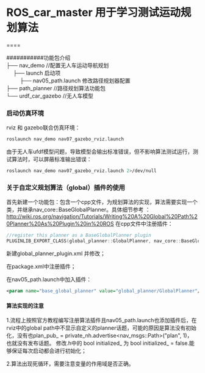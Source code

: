 # ROS_car_master 用于学习测试运动规划算法
====

###########功能包介绍 \
├── nav_demo //配置无人车运动导航规划\
&emsp; ├── launch 启动项\
&emsp; &emsp;  ├── nav05_path.launch 修改路径规划器配置\
├── path_planner //路径规划算法功能包\
└── urdf_car_gazebo //无人车模型



### 启动仿真环境
rviz 和 gazebo联合仿真环境：
```bash 
roslaunch nav_demo nav07_gazebo_rviz.launch
```
由于无人车ufdf模型问题，导致模型会输出标准错误，但不影响算法测试运行，测试算法时，可以屏蔽标准输出错误：
```bash 
roslaunch nav_demo nav07_gazebo_rviz.launch 2>/dev/null
```

### 关于自定义规划算法（global）插件的使用
首先新建一个功能包：包含一个cpp文件，为规划算法的实现，算法需要实现一个类，并继承nav_core::BaseGlobalPlanner。具体细节参考 ：http://wiki.ros.org/navigation/Tutorials/Writing%20A%20Global%20Path%20Planner%20As%20Plugin%20in%20ROS
在cpp文件中注册插件：
```cpp 
//register this planner as a BaseGlobalPlanner plugin
PLUGINLIB_EXPORT_CLASS(global_planner::GlobalPlanner, nav_core::BaseGlobalPlanner)
```
新建global_planner_plugin.xml 并修改；

在package.xml中注册插件；

在nav05_path.launch中加入插件：
```xml 
<param name="base_global_planner" value="global_planner/GlobalPlanner"/>
```

#### 算法实现的注意
1.流程上按照官方教程编写注册算法插件且nav05_path.launch也添加插件后，在rviz中的global path中不显示自定义的planner话题，可能的原因是算法没有初始化，没有也plan_pub_ = private_nh.advertise<nav_msgs::Path>("plan", 1)， 也就没有发布话题。
修改.h中的 bool initialized_  为 bool initialized_ = false.能够保证每次启动都会进行初始化；

2.算法出现死循环，需要注意变量的作用域是否正确。


